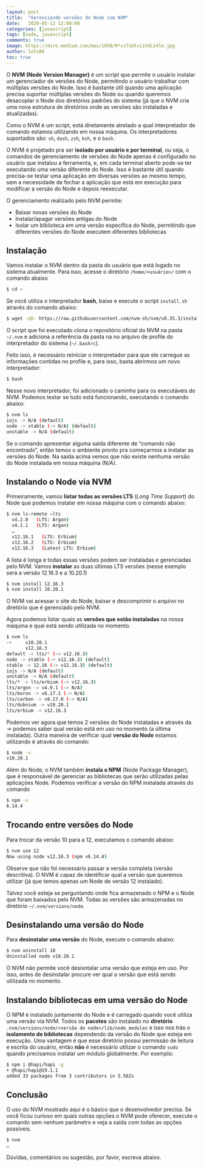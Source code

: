 ```yaml
---
layout: post
title:  "Gerenciando versões do Node com NVM"
date:   2020-05-12 12:00:00
categories: [javascript]
tags: [node, javascript]
comments: true
image: https://miro.medium.com/max/1050/0*csTuUtvi1VdLS4le.jpg
author: lets00
toc: true
---
```


O **NVM (Node Version Manager)** é um script que permite o usuário instalar um gerenciador de versões do Node, permitindo o usuário trabalhar com múltiplas versões do Node. Isso é bastante útil quando uma aplicação precisa suportar múltiplas versões do Node ou quando queremos desacoplar o Node dos diretórios padrões do sistema (já que o NVM cria uma nova estrutura de diretórios onde as versões são instaladas e atualizadas).

Como o NVM é um script, está diretamente atrelado a qual interpretador de comando estamos utilizando em nossa máquina. Os interpretadores suportados são: `sh`, `dash`, `zsh`, `ksh`, e o `bash`.

O NVM é projetado pra ser **isolado por usuário e por terminal**, ou seja, o comandos de gerenciamento de versões do Node apenas é configurado no usuário que instalou a ferramenta, e, em cada terminal aberto pode-se ter executando uma versão diferente do Node. Isso é bastante útil quando precisa-se testar uma aplicação em diversas versões ao mesmo tempo, sem a necessidade de fechar a aplicação que está em execução para modificar a versão do Node e depois reexecutar.

O gerenciamento realizado pelo NVM permite:
- Baixar novas versões do Node
- Instalar/apagar versões antigas do Node
- Isolar um biblioteca em uma versão específica do Node, permitindo que diferentes versões do Node executem diferentes bibliotecas

## Instalação

Vamos instalar o NVM dentro da pasta do usuário que está logado no sistema atualmente. Para isso, acesse o diretório `/home/<usuário>/` com o comando abaixo

```sh
$ cd ~
```
Se você utiliza o interpretador **bash**, baixe e execute o script `install.sh` através do comando abaixo:

```sh
$ wget -qO- https://raw.githubusercontent.com/nvm-sh/nvm/v0.35.3/install.sh | bash 
```

O script que foi executado clona o repositório oficial do NVM na pasta `~/.nvm` e adiciona a referência da pasta na no arquivo de profile do interpretador do sistema (`~/.bashrc`).

Feito isso, é necessário reiniciar o interpretador para que ele carregue as informações contidas no profile e, para isso, basta abrirmos um novo interpretador:

```sh
$ bash
``` 

Nesse novo interpretador, foi adicionado o caminho para os executáveis do NVM. Podemos testar se tudo está funcionando, executando o comando abaixo:

```sh
$ nvm ls
iojs -> N/A (default)
node -> stable (-> N/A) (default)
unstable -> N/A (default)
```

Se o comando apresentar alguma saída diferente de “comando não encontrado”, então temos o ambiente pronto pra começarmos a instalar as versões do Node. Na saída acima vemos que não existe nenhuma versão do Node instalada em nossa máquina (N/A).

## Instalando o Node via NVM

Primeiramente, vamos **listar todas as versões LTS** (_Long Time Support_) do Node que podemos instalar em nossa máquina com o comando abaixo:

```sh
$ nvm ls-remote –lts
  v4.2.0   (LTS: Argon)
  v4.2.1   (LTS: Argon)
  …
  v12.16.1   (LTS: Erbium)
  v12.16.2   (LTS: Erbium)
  v12.16.3   (Latest LTS: Erbium)
```

A lista é longa e todas essas versões podem ser instaladas e gerenciadas pelo NVM. Vamos **instalar** as duas últimas LTS versões (nesse exemplo será a versão 12.16.3 e a 10.20.1)

```sh
$ nvm install 12.16.3
$ nvm install 10.20.1
```

O NVM vai acessar o site do Node, baixar e descomprimir o arquivo no diretório que é gerenciado pelo NVM.

Agora podemos listar quais as **versões que estão instaladas** na nossa máquina e qual está sendo utilizada no momento.

```sh
$ nvm ls
->     v10.20.1
       v12.16.3
default -> lts/* (-> v12.16.3)
node -> stable (-> v12.16.3) (default)
stable -> 12.16 (-> v12.16.3) (default)
iojs -> N/A (default)
unstable -> N/A (default)
lts/* -> lts/erbium (-> v12.16.3)
lts/argon -> v4.9.1 (-> N/A)
lts/boron -> v6.17.1 (-> N/A)
lts/carbon -> v8.17.0 (-> N/A)
lts/dubnium -> v10.20.1
lts/erbium -> v12.16.3
```

Podemos ver agora que temos 2 versões do Node instaladas e através da → podemos saber qual versão está em uso no momento (a última instalada). Outra maneira de verificar qual **versão do Node** estamos utilizando é através do comando:

```sh
$ node -v
v10.20.1
```

Além do Node, o NVM também **instala o NPM** (Node Package Manager), que é responsável de gerenciar as bibliotecas que serão utilizadas pelas aplicações Node. Podemos verificar a versão do NPM instalada através do comando

```sh
$ npm -v
6.14.4
```

## Trocando entre versões do Node

Para trocar da versão 10 para a 12, executamos o comando abaixo:
```sh
$ nvm use 12
Now using node v12.16.3 (npm v6.14.4)
```

Observe que não foi necessário passar a versão completa (versão descritiva). O NVM é capaz de identificar qual a versão que queremos utilizar (já que temos apenas um Node de versão 12 instalado).

Talvez você esteja se perguntando onde fica armazenado o NPM e o Node que foram baixados pelo NVM. Todas as versões são armazenadas no diretório `~/.nvm/versions/node`.


## Desinstalando uma versão do Node

Para **desinstalar uma versão** do Node, execute o comando abaixo:

```sh
$ nvm uninstall 10
Uninstalled node v10.20.1
```
O NVM não permite você desisntalar uma versão que esteja em uso. Por isso, antes de desinstalar procure ver qual a versão que está sendo utilizada no momento.

## Instalando bibliotecas em uma versão do Node

O NPM é instalado juntamente do Node e é carregado quando você utiliza uma versão via NVM. Todos os **pacotes** são instalado no **diretório** `.nvm/versions/node/<versão do node>/lib/node_modules` e isso nos trás o **isolamento de bibliotecas** dependendo da versão do Node que esteja em execução. Uma vantagem é que esse diretório possui permissão de leitura e escrita do usuário, então **não** é necessário utilizar o comando `sudo` quando precisamos instalar um  módulo globalmente. Por exemplo:

```sh
$ npm i @hapi/hapi -g
+ @hapi/hapi@19.1.1
added 33 packages from 3 contributors in 5.562s
```

## Conclusão

O uso do NVM mostrado aqui é o básico que o desenvolvedor precisa. Se você ficou curioso em quais outras opções o NVM pode oferecer, execute o comando sem nenhum parâmetro e veja a saída com todas as opções possíveis.

```sh
$ nvm
…
```

Dúvidas, comentários ou sugestão, por favor, escreva abaixo.
